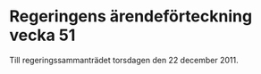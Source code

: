 # Regeringens ärendeförteckning vecka 51

Till regeringssammanträdet torsdagen den 22 december 2011.
